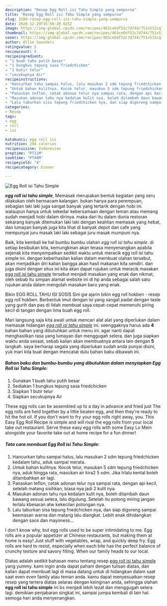 ```yaml
---
description: "Resep Egg Roll isi Tahu Simple yang sempurna"
title: "Resep Egg Roll isi Tahu Simple yang sempurna"
slug: 3280-resep-egg-roll-isi-tahu-simple-yang-sempurna
date: 2020-12-29T15:58:20.025Z
image: https://img-global.cpcdn.com/recipes/463ce6df52c7d744/751x532cq70/egg-roll-isi-tahu-simple-foto-resep-utama.jpg
thumbnail: https://img-global.cpcdn.com/recipes/463ce6df52c7d744/751x532cq70/egg-roll-isi-tahu-simple-foto-resep-utama.jpg
cover: https://img-global.cpcdn.com/recipes/463ce6df52c7d744/751x532cq70/egg-roll-isi-tahu-simple-foto-resep-utama.jpg
author: Ollie Saunders
ratingvalue: 5
reviewcount: 9
recipeingredient:
- "1 buah tahu putih besar"
- "1 bungkus tepung sasa friedchicken"
- "1 butir telur"
- "secukupnya Air"
recipeinstructions:
- "Hancurkan tahu sampai halus, lalu masukan 2 sdm tepung friedchicken kedalam tahu, aduk sampai merata."
- "Untuk bahan kulitnya. Kocok telur, masukan 5 sdm tepung friedchicken nya, aduk hingga rata, masukan air kira2 5 sdm. Jika trlalu kental boleh ditambahkan air lagi."
- "Panaskan teflon, cetak adonan telur nya sampai rata, dengan api kecil, setelah matang sisihkan, biasa nya jadi 2 kulit nya."
- "Masukan adonan tahu nya kedalam kulit nya, boleh ditambah daun bawang sesuai selera, lalu digulung. Setelah itu potong miring jangan terlalu kbesaran atw kekecilan potongan nya."
- "Lalu taburkan sisa tepung friedchicken nya, dan siap digoreng sampai keemasan warna dan matang lalu diangkat. Lebih enak dihidangkan dengan saos dan mayoness..."
categories:
- Resep
tags:
- egg
- roll
- isi

katakunci: egg roll isi 
nutrition: 294 calories
recipecuisine: Indonesian
preptime: "PT11M"
cooktime: "PT49M"
recipeyield: "4"
recipecategory: Dinner

---
```



![Egg Roll isi Tahu Simple](https://img-global.cpcdn.com/recipes/463ce6df52c7d744/751x532cq70/egg-roll-isi-tahu-simple-foto-resep-utama.jpg)

<b><i>egg roll isi tahu simple</i></b>, Memasak merupakan bentuk kegiatan yang seru dilakukan oleh bermacam kalangan. bukan hanya para perempuan, sebagian laki laki juga sangat banyak yang tertarik dengan hobi ini. walaupun hanya untuk sekedar kebersamaan dengan teman atau memang sudah menjadi hobi dalam dirinya. maka dari itu dalam dunia restoran sekarang banyak ditemukan laki laki dengan keahlian memasak yang hebat, dan lumayan banyak juga kita lihat di banyak depot dan cafe yang mempunyai juru masak laki laki sebagai juru masak mumpuni nya.

Baik, kita kembali ke hal bumbu bumbu olahan <i>egg roll isi tahu simple</i>. di setiap kesibukan kita, kemungkinan akan terasa menyenangkan apabila sejenak kita menyempatkan sedikit waktu untuk meracik egg roll isi tahu simple ini. dengan keberhasilan kalian dalam membuat olahan tersebut, akan menjadikan diri kalian bangga akan hasil makanan kita sendiri. dan juga disini dengan situs ini kita akan dapat rujukan untuk meracik masakan <u>egg roll isi tahu simple</u> tersebut menjadi masakan yang enak dan nikmat, oleh sebab itu simpan alamat website ini di hp anda sebagai salah satu rujukan anda dalam mengolah masakan baru yang enak.

Bikin EGG ROLL TAHU ISI SOSIS Sini gw ajarin bikin egg roll hokben - resep egg roll hokben. Berbentuk imut dengan isi yang sangat padat dengan taste yang gurih dan pas di lidah membuat saya cepat-cepat memenuhi piring kecil di tangan dengan lima buah egg roll.


Mari langsung saja kita awali untuk mencari alat alat yang diperlukan dalam memasak hidangan <u><i>egg roll isi tahu simple</i></u> ini. seenggaknya harus ada <b>4</b> bahan bahan yang dibutuhkan untuk menu ini. agar nanti dapat menghasilkan rasa yang lumayan dan menggugah selera. dan juga siapkan waktu anda sesaat, sebab kalian akan membuatnya antara lain dengan <b>5</b> langkah. saya berharap segala yang diperlukan sudah anda punyai disini, yuk mari kita buat dengan mencatat dulu bahan baku dibawah ini.

<!--inarticleads1-->

##### Bahan baku dan bumbu-bumbu yang dibutuhkan dalam menyiapkan Egg Roll isi Tahu Simple:

1. Gunakan 1 buah tahu putih besar
1. Sediakan 1 bungkus tepung sasa friedchicken
1. Siapkan 1 butir telur
1. Siapkan secukupnya Air


These egg rolls can be assembled up to a day in advance and fried just The egg rolls are held together by a little beaten egg, and then they&#39;re ready to hit the hot oil. If you don&#39;t want to fry your egg rolls right away, you. This Easy Egg Roll Recipe is simple and will rival the egg rolls from your local take out restaurant. Serve these easy egg rolls with some Easy Lo Mein alongside your favorite take out at home recipe for a fun dinner! 

<!--inarticleads2-->

##### Tata cara membuat Egg Roll isi Tahu Simple:

1. Hancurkan tahu sampai halus, lalu masukan 2 sdm tepung friedchicken kedalam tahu, aduk sampai merata.
1. Untuk bahan kulitnya. Kocok telur, masukan 5 sdm tepung friedchicken nya, aduk hingga rata, masukan air kira2 5 sdm. Jika trlalu kental boleh ditambahkan air lagi.
1. Panaskan teflon, cetak adonan telur nya sampai rata, dengan api kecil, setelah matang sisihkan, biasa nya jadi 2 kulit nya.
1. Masukan adonan tahu nya kedalam kulit nya, boleh ditambah daun bawang sesuai selera, lalu digulung. Setelah itu potong miring jangan terlalu kbesaran atw kekecilan potongan nya.
1. Lalu taburkan sisa tepung friedchicken nya, dan siap digoreng sampai keemasan warna dan matang lalu diangkat. Lebih enak dihidangkan dengan saos dan mayoness...


I don&#39;t know why, but egg rolls used to be super intimidating to me. Egg rolls are a popular appetizer at Chinese restaurants, but making them at home is easy! Just stuff with vegetables, wrap, and quickly deep fry. Egg rolls are hard to resist, especially when each bite has the perfect balance of crunchy texture and savory filling. When our family heads to our local. 

Diatas adalah sedikit bahasan menu tentang resep <u>egg roll isi tahu simple</u> yang yummy. kami ingin anda dapat paham dengan tulisan diatas, dan kalian dapat membuat lagi di masa datang untuk di hidangkan dalam saat saat even even family atau teman anda. kamu dapat menyesuaikan resep resep yang tertera diatas selaras dengan keinginan anda, sehingga olahan <b>egg roll isi tahu simple</b> ini bs menjadi lebih lezat dan menggugah selera lagi. demikian penjabaran singkat ini, sampai jumpa kembali di lain hal. semoga hari anda menyenangkan.
